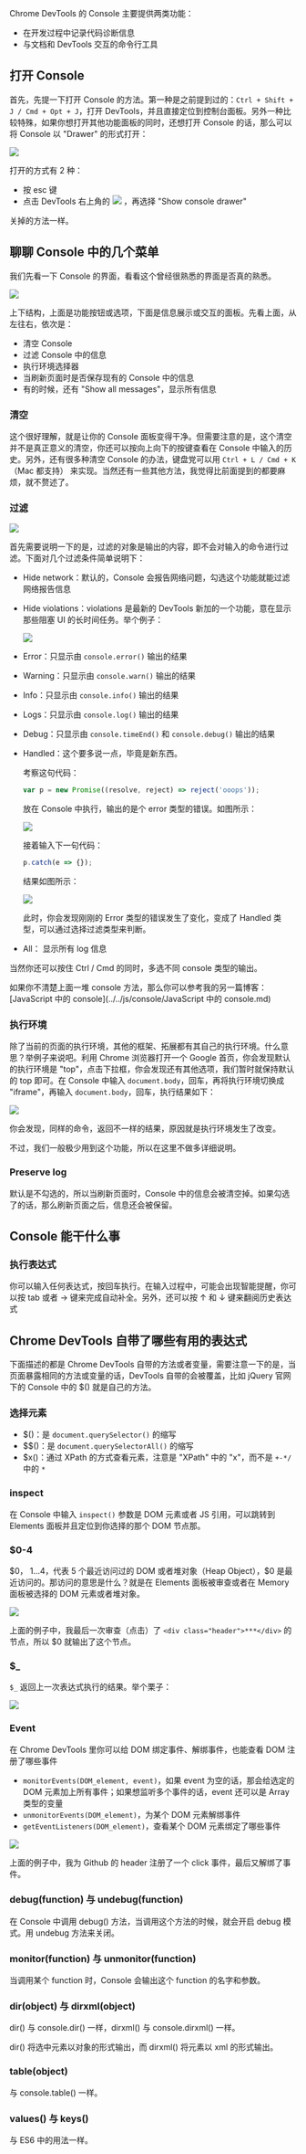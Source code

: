 Chrome DevTools 的 Console 主要提供两类功能：

- 在开发过程中记录代码诊断信息
- 与文档和 DevTools 交互的命令行工具

## 打开 Console

首先，先提一下打开 Console 的方法。第一种是之前提到过的：`Ctrl + Shift + J / Cmd + Opt + J`，打开 DevTools，并且直接定位到控制台面板。另外一种比较特殊，如果你想打开其他功能面板的同时，还想打开 Console 的话，那么可以将 Console 以 "Drawer" 的形式打开：

![](./res/console-1.png)

打开的方式有 2 种：

- 按 esc 键
- 点击 DevTools 右上角的 ![](./res/toolbar-3.png) ，再选择 "Show console drawer"

关掉的方法一样。

## 聊聊 Console 中的几个菜单

我们先看一下 Console 的界面，看看这个曾经很熟悉的界面是否真的熟悉。

![](./res/console-2.png)

上下结构，上面是功能按钮或选项，下面是信息展示或交互的面板。先看上面，从左往右，依次是：

- 清空 Console
- 过滤 Console 中的信息
- 执行环境选择器
- 当刷新页面时是否保存现有的 Console 中的信息
- 有的时候，还有 "Show all messages"，显示所有信息

### 清空

这个很好理解，就是让你的 Console 面板变得干净。但需要注意的是，这个清空并不是真正意义的清空，你还可以按向上向下的按键查看在 Console 中输入的历史。另外，还有很多种清空 Console 的办法，键盘党可以用 `Ctrl + L / Cmd + K`（Mac 都支持） 来实现。当然还有一些其他方法，我觉得比前面提到的都要麻烦，就不赘述了。

### 过滤

![](./res/console-3.png)

首先需要说明一下的是，过滤的对象是输出的内容，即不会对输入的命令进行过滤。下面对几个过滤条件简单说明下：

- Hide network：默认的，Console 会报告网络问题，勾选这个功能就能过滤网络报告信息
- Hide violations：violations 是最新的 DevTools 新加的一个功能，意在显示那些阻塞 UI 的长时间任务。举个例子：

    ![](./res/console-9.png)

- Error：只显示由 `console.error()` 输出的结果
- Warning：只显示由 `console.warn()` 输出的结果
- Info：只显示由 `console.info()` 输出的结果
- Logs：只显示由 `console.log()` 输出的结果
- Debug：只显示由 `console.timeEnd()` 和 `console.debug()` 输出的结果
- Handled：这个要多说一点，毕竟是新东西。

    考察这句代码：

    ```javascript
    var p = new Promise((resolve, reject) => reject('ooops'));
    ```

    放在 Console 中执行，输出的是个 error 类型的错误。如图所示：

    ![](./res/console-4.png)

    接着输入下一句代码：

    ```javascript
    p.catch(e => {});
    ```

    结果如图所示：

    ![](./res/console-5.png)

    此时，你会发现刚刚的 Error 类型的错误发生了变化，变成了 Handled 类型，可以通过选择过滤类型来判断。

- All： 显示所有 log 信息

当然你还可以按住 Ctrl / Cmd 的同时，多选不同 console 类型的输出。

如果你不清楚上面一堆 console 方法，那么你可以参考我的另一篇博客：[JavaScript 中的 console](../../js/console/JavaScript 中的 console.md)

### 执行环境

除了当前的页面的执行环境，其他的框架、拓展都有其自己的执行环境。什么意思？举例子来说吧。利用 Chrome 浏览器打开一个 Google 首页，你会发现默认的执行环境是 "top"，点击下拉框，你会发现还有其他选项，我们暂时就保持默认的 top 即可。在 Console 中输入 `document.body`，回车，再将执行环境切换成 "iframe"，再输入 `document.body`，回车，执行结果如下：

![](./res/console-6.png)

你会发现，同样的命令，返回不一样的结果，原因就是执行环境发生了改变。

不过，我们一般极少用到这个功能，所以在这里不做多详细说明。

### Preserve log

默认是不勾选的，所以当刷新页面时，Console 中的信息会被清空掉。如果勾选了的话，那么刷新页面之后，信息还会被保留。

## Console 能干什么事

### 执行表达式

你可以输入任何表达式，按回车执行。在输入过程中，可能会出现智能提醒，你可以按 tab 或者 → 键来完成自动补全。另外，还可以按 ↑ 和 ↓ 键来翻阅历史表达式


## Chrome DevTools 自带了哪些有用的表达式

下面描述的都是 Chrome DevTools 自带的方法或者变量，需要注意一下的是，当页面暴露相同的方法或变量的话，DevTools 自带的会被覆盖，比如 jQuery 官网下的 Console 中的 $() 就是自己的方法。

### 选择元素

- $()：是 `document.querySelector()` 的缩写
- $$()：是 `document.querySelectorAll()` 的缩写
- $x()：通过 XPath 的方式查看元素，注意是 "XPath" 中的 "x"，而不是 `+-*/` 中的 `*`

### inspect

在 Console 中输入 `inspect()` 参数是 DOM 元素或者 JS 引用，可以跳转到 Elements 面板并且定位到你选择的那个 DOM 节点那。

### $0-4

$0， $1...$4，代表 5 个最近访问过的 DOM 或者堆对象（Heap Object），$0 是最近访问的。那访问的意思是什么？就是在 Elements 面板被审查或者在 Memory 面板被选择的 DOM 元素或者堆对象。

![](./res/console-8.png)

上面的例子中，我最后一次审查（点击）了 `<div class="header">***</div>` 的节点，所以 $0 就输出了这个节点。

### $_

`$_` 返回上一次表达式执行的结果。举个栗子：

![](./res/console-7.png)

### Event

在 Chrome DevTools 里你可以给 DOM 绑定事件、解绑事件，也能查看 DOM 注册了哪些事件

- `monitorEvents(DOM_element, event)`，如果 event 为空的话，那会给选定的 DOM 元素加上所有事件；如果想监听多个事件的话，event 还可以是 Array 类型的变量
- `unmonitorEvents(DOM_element)`，为某个 DOM 元素解绑事件
- `getEventListeners(DOM_element)`，查看某个 DOM 元素绑定了哪些事件

![](./res/console-10.png)

上面的例子中，我为 Github 的 header 注册了一个 click 事件，最后又解绑了事件。

### debug(function) 与 undebug(function)

在 Console 中调用 debug() 方法，当调用这个方法的时候，就会开启 debug 模式。用 undebug 方法来关闭。

### monitor(function) 与 unmonitor(function)

当调用某个 function 时，Console 会输出这个 function 的名字和参数。

### dir(object) 与 dirxml(object)

dir() 与 console.dir() 一样，dirxml() 与 console.dirxml() 一样。

dir() 将选中元素以对象的形式输出，而 dirxml() 将元素以 xml 的形式输出。

### table(object)

与 console.table() 一样。

### values() 与 keys()

与 ES6 中的用法一样。
